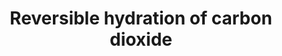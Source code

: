 ---
annotations:
- type: Pathway Ontology
  value: classic metabolic pathway
authors:
- ReactomeTeam
- Anwesha
- Egonw
description: Carbonic anhydrases reversibly catalyze the hydration of carbon dioxide
  and directly produce bicarbonate and protons, bypassing the formation of carbonic
  acid (reviewed in Lindskog 1997, Breton 2001, Esbaugh and Tufts 2006, Boron 2010,
  Gilmour 2010). Carbonic anhydrase deprotonates water to yield a zinc-hydroxyl group
  and a proton which is transferred to external buffer molecules via histidine or
  glutamate residues in carbonic anhydrase. The hydroxyl group reacts with carbon
  dioxide in the active site to yield bicarbonate. A water molecule displaces the
  bicarbonate and the reaction cycle begins again. There are currently 12 known active
  carbonic anhydrases in humans.  View original pathway at [http://www.reactome.org/PathwayBrowser/#DIAGRAM=1475029
  Reactome].
last-edited: 2021-01-25
organisms:
- Homo sapiens
redirect_from:
- /index.php/Pathway:WP2770
- /instance/WP2770
schema-jsonld:
- '@context': https://schema.org/
  '@id': https://wikipathways.github.io/pathways/WP2770.html
  '@type': Dataset
  creator:
    '@type': Organization
    name: WikiPathways
  description: Carbonic anhydrases reversibly catalyze the hydration of carbon dioxide
    and directly produce bicarbonate and protons, bypassing the formation of carbonic
    acid (reviewed in Lindskog 1997, Breton 2001, Esbaugh and Tufts 2006, Boron 2010,
    Gilmour 2010). Carbonic anhydrase deprotonates water to yield a zinc-hydroxyl
    group and a proton which is transferred to external buffer molecules via histidine
    or glutamate residues in carbonic anhydrase. The hydroxyl group reacts with carbon
    dioxide in the active site to yield bicarbonate. A water molecule displaces the
    bicarbonate and the reaction cycle begins again. There are currently 12 known
    active carbonic anhydrases in humans.  View original pathway at [http://www.reactome.org/PathwayBrowser/#DIAGRAM=1475029
    Reactome].
  keywords:
  - CA4,9,14,12:Zn2+
  - CA5A,B:Zinc
  - CO2
  - 'CA5B '
  - CA1,2,3,7,13:Zinc
  - H2O
  - 'Zn2+ '
  - 'CA14 '
  - 'CA5A '
  - 'CA7 '
  - 'N-seryl-glycosylphosphatidylinositolethanolamine-CA4 '
  - HCO3-
  - 'CA1 '
  - 'CA2 '
  - 'CA3 '
  - H+
  - 'CA9 '
  - CA6:Zinc
  - 'CA13 '
  - 'CA12 '
  - 'CA6 '
  license: CC0
  name: Reversible hydration of carbon dioxide
seo: CreativeWork
title: Reversible hydration of carbon dioxide
wpid: WP2770
---